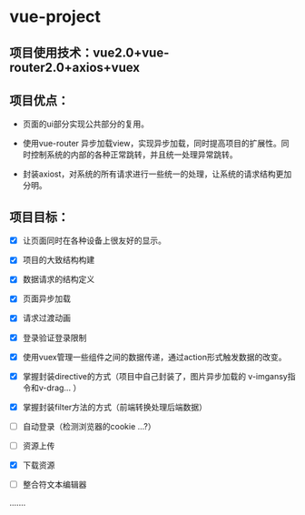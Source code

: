 # vue-project

## 项目使用技术：vue2.0+vue-router2.0+axios+vuex

## 项目优点：

* 页面的ui部分实现公共部分的复用。

* 使用vue-router 异步加载view，实现异步加载，同时提高项目的扩展性。同时控制系统的内部的各种正常跳转，并且统一处理异常跳转。

* 封装axiost，对系统的所有请求进行一些统一的处理，让系统的请求结构更加分明。

## 项目目标：

- [x] 让页面同时在各种设备上很友好的显示。

- [x] 项目的大致结构构建
    
- [x] 数据请求的结构定义

- [x] 页面异步加载

- [x] 请求过渡动画

- [x] 登录验证登录限制

- [x] 使用vuex管理一些组件之间的数据传递，通过action形式触发数据的改变。

- [x] 掌握封装directive的方式（项目中自己封装了，图片异步加载的 v-imgansy指令和v-drag... ）

- [x] 掌握封装filter方法的方式（前端转换处理后端数据）

- [ ] 自动登录（检测浏览器的cookie ...?）

- [ ] 资源上传

- [x] 下载资源

- [ ] 整合符文本编辑器

.......

